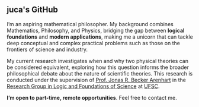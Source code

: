 ## juca's GitHub

I’m an aspiring mathematical philosopher. My background combines Mathematics, Philosophy, and Physics, bridging the gap between **logical foundations** and **modern applications**, making me a unicorn that can tackle deep conceptual and complex practical problems such as those on the frontiers of science and industry.

My current research investigates when and why two physical theories can be considered equivalent, exploring how this question informs the broader philosophical debate about the nature of scientific theories. This research is conducted under the supervision of [Prof. Jonas R. Becker Arenhart](https://scholar.google.com/citations?user=INalU8cAAAAJ&hl=pt-BR) in the [Research Group in Logic and Foundations of Science](https://sites.google.com/view/logicandfoundationsofscience/home?authuser=0) at [UFSC](https://ufsc.br/).

**I’m open to part-time, remote opportunities**. Feel free to contact me.
